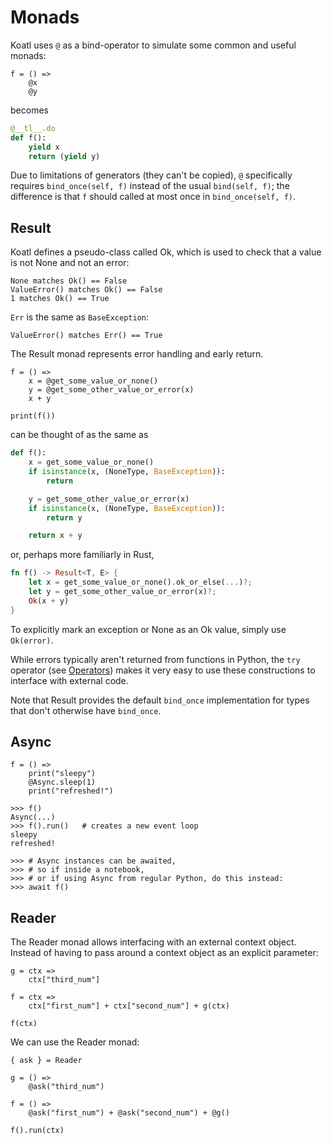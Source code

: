 # Monads

Koatl uses `@` as a bind-operator to simulate some common and useful monads:

```koatl
f = () =>
    @x
    @y
```

becomes

```python
@__tl__.do
def f():
    yield x
    return (yield y)
```

Due to limitations of generators (they can't be copied), `@` specifically requires `bind_once(self, f)` instead of the usual `bind(self, f)`;
the difference is that `f` should called at most once in `bind_once(self, f)`.

## Result

Koatl defines a pseudo-class called Ok, which is used to check that a value is not None and not an error:

```koatl
None matches Ok() == False
ValueError() matches Ok() == False
1 matches Ok() == True
```

`Err` is the same as `BaseException`:

```koatl
ValueError() matches Err() == True
```

The Result monad represents error handling and early return.

```koatl
f = () =>
    x = @get_some_value_or_none()
    y = @get_some_other_value_or_error(x)
    x + y

print(f())
```

can be thought of as the same as

```python
def f():
    x = get_some_value_or_none()
    if isinstance(x, (NoneType, BaseException)):
        return

    y = get_some_other_value_or_error(x)
    if isinstance(x, (NoneType, BaseException)):
        return y

    return x + y
```

or, perhaps more familiarly in Rust,

```rust
fn f() -> Result<T, E> {
    let x = get_some_value_or_none().ok_or_else(...)?;
    let y = get_some_other_value_or_error(x)?;
    Ok(x + y)
}
```

To explicitly mark an exception or None as an Ok value, simply use `Ok(error)`.

While errors typically aren't returned from functions in Python, the `try` operator (see [Operators](operators)) makes it very easy to use these constructions to interface with external code.

Note that Result provides the default `bind_once` implementation for types that don't otherwise have `bind_once`.

## Async

```koatl
f = () =>
    print("sleepy")
    @Async.sleep(1)
    print("refreshed!")

>>> f()
Async(...)
>>> f().run()   # creates a new event loop
sleepy
refreshed!

>>> # Async instances can be awaited,
>>> # so if inside a notebook,
>>> # or if using Async from regular Python, do this instead:
>>> await f()
```

## Reader

The Reader monad allows interfacing with an external context object.
Instead of having to pass around a context object as an explicit parameter:

```koatl
g = ctx =>
    ctx["third_num"]

f = ctx =>
    ctx["first_num"] + ctx["second_num"] + g(ctx)

f(ctx)
```

We can use the Reader monad:

```koatl
{ ask } = Reader

g = () =>
    @ask("third_num")

f = () =>
    @ask("first_num") + @ask("second_num") + @g()

f().run(ctx)
```
